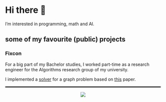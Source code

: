 # Hi there 👋

I’m interested in programming, math and AI.

## some of my favourite (public) projects

### Fixcon

For a big part of my Bachelor studies, I worked part-time as a research engineer for the Algorithms research group of my university.

I implemented a [solver](https://www.uni-marburg.de/en/fb12/research-groups/algorith/software/fixcon) for a graph problem based on [this](https://www.uni-marburg.de/de/fb12/arbeitsgruppen/algorith/paper/alenex20-fixcon.pdf) paper.



<hr style="border:2px solid gray"> </hr>


<p align="center"> 
  <img src="https://vercel-6fg5.vercel.app/api/top-langs/?username=Morinator&show_icons=true&theme=transparent" />
</p> 
